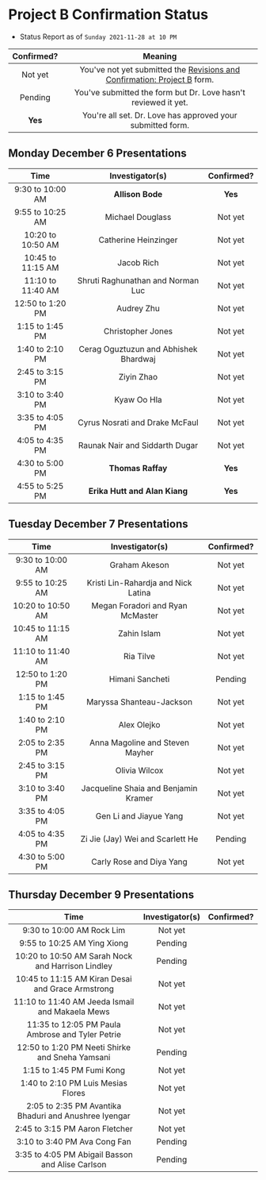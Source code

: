 # Project B Confirmation Status 

- Status Report as of `Sunday 2021-11-28 at 10 PM`

Confirmed? | Meaning
:---: | :----:
Not yet | You've not yet submitted the [Revisions and Confirmation: Project B](https://bit.ly/431-2021-projectB-confirmation) form.
Pending | You've submitted the form but Dr. Love hasn't reviewed it yet.
**Yes** | You're all set. Dr. Love has approved your submitted form.

## Monday December 6 Presentations

Time | Investigator(s) | Confirmed?
:-------: | :---: | :---:
9:30 to 10:00 AM | **Allison Bode** | **Yes**
9:55 to 10:25 AM | Michael Douglass | Not yet
10:20 to 10:50 AM	| Catherine Heinzinger | Not yet
10:45 to 11:15 AM	| Jacob Rich | Not yet
11:10 to 11:40 AM	| Shruti Raghunathan and Norman Luc | Not yet
12:50 to 1:20 PM	| Audrey Zhu | Not yet
1:15 to 1:45 PM	| Christopher Jones | Not yet
1:40 to 2:10 PM	| Cerag Oguztuzun and Abhishek Bhardwaj | Not yet
2:45 to 3:15 PM |	Ziyin Zhao | Not yet
3:10 to 3:40 PM	| Kyaw Oo Hla | Not yet
3:35 to 4:05 PM	| Cyrus Nosrati and Drake McFaul | Not yet
4:05 to 4:35 PM	| Raunak Nair and Siddarth Dugar | Not yet
4:30 to 5:00 PM	| **Thomas Raffay** | **Yes**
4:55 to 5:25 PM	| **Erika Hutt and Alan Kiang** | **Yes**

## Tuesday December 7 Presentations

Time | Investigator(s) | Confirmed?
:-------: | :---: | :---:
9:30 to 10:00 AM	| Graham Akeson | Not yet
9:55 to 10:25 AM	 | Kristi Lin-Rahardja and Nick Latina | Not yet
10:20 to 10:50 AM	| Megan Foradori and Ryan McMaster | Not yet
10:45 to 11:15 AM	| Zahin Islam | Not yet
11:10 to 11:40 AM	| Ria Tilve | Not yet
12:50 to 1:20 PM	|	Himani Sancheti | Pending
1:15 to 1:45 PM	|	Maryssa Shanteau-Jackson | Not yet
1:40 to 2:10 PM	|	Alex Olejko | Not yet
2:05 to 2:35 PM	| Anna Magoline and Steven Mayher | Not yet
2:45 to 3:15 PM	|	Olivia Wilcox | Not yet
3:10 to 3:40 PM	| Jacqueline Shaia and Benjamin Kramer | Not yet
3:35 to 4:05 PM	|	Gen Li and Jiayue Yang | Not yet
4:05 to 4:35 PM	|	Zi Jie (Jay) Wei and Scarlett He | Pending
4:30 to 5:00 PM	|	Carly Rose and Diya Yang | Not yet

## Thursday December 9 Presentations

Time | Investigator(s) | Confirmed?
:-------: | :---: | :---:
9:30 to 10:00 AM	Rock Lim | Not yet
9:55 to 10:25 AM	Ying Xiong | Pending
10:20 to 10:50 AM	Sarah Nock and Harrison Lindley | Pending
10:45 to 11:15 AM	Kiran Desai and Grace Armstrong | Not yet
11:10 to 11:40 AM	Jeeda Ismail and Makaela Mews | Not yet
11:35 to 12:05 PM	Paula Ambrose and Tyler Petrie | Not yet
12:50 to 1:20 PM	Neeti Shirke and Sneha Yamsani | Pending
1:15 to 1:45 PM	Fumi Kong | Not yet
1:40 to 2:10 PM	Luis Mesias Flores | Not yet
2:05 to 2:35 PM	Avantika Bhaduri and Anushree Iyengar | Not yet
2:45 to 3:15 PM	Aaron Fletcher | Not yet
3:10 to 3:40 PM	Ava Cong Fan | Pending
3:35 to 4:05 PM	Abigail Basson and Alise Carlson | Pending

